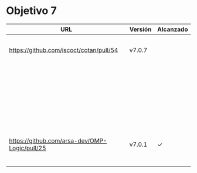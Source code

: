 # Objetivo 7

| URL                                        | Versión | Alcanzado |
|--------------------------------------------|---------|-----------|
| <!-- Enlace de aacosa34 --> | | |
| <!-- Enlace de ArturoAcf --> | | |
| <!-- Enlace de PacoCP5 --> | | |
| <!-- Enlace de SixtoCoca --> | | |
| <!-- Enlace de C V C --> | | |
| https://github.com/iscoct/cotan/pull/54 | v7.0.7 | |
| <!-- Enlace de D H J M --> | | |
| <!-- Enlace de MarinoFajardo --> | | |
| <!-- Enlace de pabloFernandezRR --> | | |
| <!-- Enlace de dfolcha --> | | |
| <!-- Enlace de JaimeGM96 --> | | |
| <!-- Enlace de fjgallardo00 --> | | |
| <!-- Enlace de alvarogaro --> | | |
| <!-- Enlace de Juanmihdz --> | | |
| <!-- Enlace de martahuetem --> | | |
| <!-- Enlace de manujurado1 --> | | |
| <!-- Enlace de JoseCarlosJC --> | | |
| <!-- Enlace de albegadel --> | | |
| <!-- Enlace de adrianlc3 --> | | |
| <!-- Enlace de JesusJMMA --> | | |
| <!-- Enlace de Gundisalvus2 --> | | |
| <!-- Enlace de pedromarting3 --> | | |
| <!-- Enlace de Davidmd00 --> | | |
| <!-- Enlace de LuisMart7 --> | | |
| <!-- Enlace de lovelace9981 --> | | |
| <!-- Enlace de PabloSpiegel --> | | |
| <!-- Enlace de M M J M --> | | |
| <!-- Enlace de dmonjasm --> | | |
| <!-- Enlace de santim15 --> | | |
| <!-- Enlace de M P I --> | | |
| <!-- Enlace de MauronMP --> | | |
| <!-- Enlace de amogue73 --> | | |
| <!-- Enlace de delightfulagony --> | | |
| <!-- Enlace de pablo1mc315 --> | | |
| <!-- Enlace de antoniojesuus --> | | |
| <!-- Enlace de ottoeprz --> | | |
| <!-- Enlace de danielsp13 --> | | |
| <!-- Enlace de jmramirezG --> | | |
| <!-- Enlace de chowfie --> | | |
| <!-- Enlace de crdelapuente --> | | |
| <!-- Enlace de fjromeero --> | | |
| <!-- Enlace de marcosrmartin --> | | |
| <!-- Enlace de Carlos-SE --> | | |
| https://github.com/arsa-dev/OMP-Logic/pull/25 | v7.0.1 | ✓ |
| <!-- Enlace de RafaelT00 --> | | |
| <!-- Enlace de ignaciotitos --> | | |
| <!-- Enlace de luistf24 --> | | |
| <!-- Enlace de joseantonio2001 --> | | |
| <!-- Enlace de mariavallejo20 --> | | |
| <!-- Enlace de vdeq79 --> | | |
